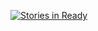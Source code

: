 [![Stories in Ready](https://badge.waffle.io/Mr-CJ/ListingWorks.png?label=ready&title=Ready)](https://waffle.io/Mr-CJ/ListingWorks)
